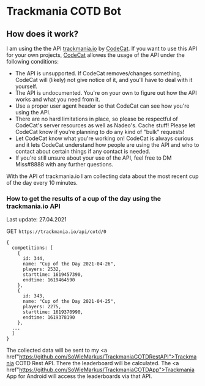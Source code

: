 # Trackmania COTD Bot

## How does it work?

I am using the the API <a href="trackmania.io">trackmania.io</a> by <a href="https://github.com/codecat">CodeCat</a>. If you want to use this API for your own projects, <a href="https://github.com/codecat">CodeCat</a> allowes the usage of the API under the following conditions:

* The API is unsupported. If CodeCat removes/changes something, CodeCat will (likely) not give notice of it, and you'll have to deal with it yourself.
* The API is undocumented. You're on your own to figure out how the API works and what you need from it.
* Use a proper user agent header so that CodeCat can see how you're using the API.
* There are no hard limitations in place, so please be respectful of CodeCat's server resources as well as Nadeo's. Cache stuff! Please let CodeCat know if you're planning to do any kind of "bulk" requests!
* Let CodeCat know what you're working on! CodeCat is always curious and it lets CodeCat understand how people are using the API and who to contact about certain things if any contact is needed.
* If you're still unsure about your use of the API, feel free to DM Miss#8888 with any further questions.

With the API of trackmania.io I am collecting data about the most recent cup of the day every 10 minutes.

### How to get the results of a cup of the day using the trackmania.io API

Last update: 27.04.2021

GET `https://trackmania.io/api/cotd/0`

```
{
  competitions: [
    {
      id: 344,
      name: "Cup of the Day 2021-04-26",
      players: 2532,
      starttime: 1619457390,
      endtime: 1619464590
    },
    {
      id: 343,
      name: "Cup of the Day 2021-04-25",
      players: 2275,
      starttime: 1619370990,
      endtime: 1619378190
    },
  ...
  ]
}
```


The collected data will be sent to my <a href"https://github.com/SoWieMarkus/TrackmaniaCOTDRestAPI">Trackmania COTD Rest API</a>. There the leaderboard will be calculated. The  <a href"https://github.com/SoWieMarkus/TrackmaniaCOTDApp">Trackmania App for Android</a> will access the leaderboards via that API.
